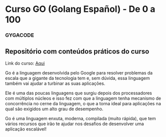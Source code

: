 # Curso GO (Golang Español) - De 0 a 100

### GYGACODE

## Repositório com conteúdos práticos do curso

Link do curso: [Aqui](https://www.youtube.com/playlist?list=PLl_hIu4u7P64MEJpR3eVwQ1l_FtJq4a5g)


Go é a linguagem desenvolvida pelo Google para resolver problemas da escala que a gigante da tecnologia tem e, sem dúvida, essa linguagem também vai ajudar a turbinar as suas aplicações.

Ele é uma das poucas linguagens que surgiu depois dos processadores com múltiplos núcleos e isso fez com que a linguagem tenha mecanismo de concorrência no cerne da linguagem, o que a torna ideal para aplicações na qual são exigidos um alto grau de desempenho.

Go é uma linguagem enxuta, moderna, compilada (muito rápida), que tem vários recursos que irão te ajudar nos desafios de desenvolver uma aplicação escalável!
